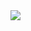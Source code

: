 <img src="https://img.shields.io/badge/kakaotalk-FFCD00?style=flat-square&logo=kakaotalk&logoColor=black"/>
